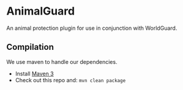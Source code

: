 AnimalGuard
===========

An animal protection plugin for use in conjunction with WorldGuard.

Compilation
-----------

We use maven to handle our dependencies.

* Install [Maven 3](http://maven.apache.org/download.html)
* Check out this repo and: `mvn clean package`